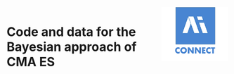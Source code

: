 <img src="Logo AI Square Connect.png" align="right" width="30%"/>

# Code and data for the Bayesian approach of CMA ES

